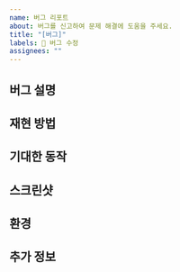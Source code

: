 ```yaml
---
name: 버그 리포트
about: 버그를 신고하여 문제 해결에 도움을 주세요.
title: "[버그]"
labels: 🐞 버그 수정
assignees: ""
---
```


## 버그 설명

<!-- 어떤 버그가 발생했는지 명확하게 설명해주세요. -->

## 재현 방법

<!-- 버그를 재현하기 위한 단계:

1. '...'로 이동
2. '...'를 클릭
3. '...'로 스크롤
4. 오류 발생 -->

## 기대한 동작

<!-- 정상적으로 동작했을 때 기대한 결과를 설명해주세요. -->

## 스크린샷

<!-- 가능하다면, 스크린샷을 추가해주세요. -->

## 환경

<!--
- OS: [예: Windows 11]
- 브라우저: [예: Chrome]
- 기타 관련 정보-->

## 추가 정보

<!-- 추가로 알려야 할 정보가 있으면 추가해주세요.-->
